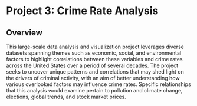# Project 3: Crime Rate Analysis

## Overview

This large-scale data analysis and visualization project leverages diverse datasets spanning themes such as economic, social, and environmental factors to highlight correlations between these variables and crime rates across the United States over a period of several decades. The project seeks to uncover unique patterns and correlations that may shed light on the drivers of criminal activity, with an aim of better understanding how various overlooked factors may influence crime rates. Specific relationships that this analysis would examine pertain to pollution and climate change, elections, global trends, and stock market prices.
